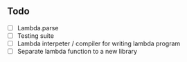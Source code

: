 


## Todo
- [ ] Lambda.parse
- [ ] Testing suite
- [ ] Lambda interpeter / compiler for writing lambda program
- [ ] Separate lambda function to a new library